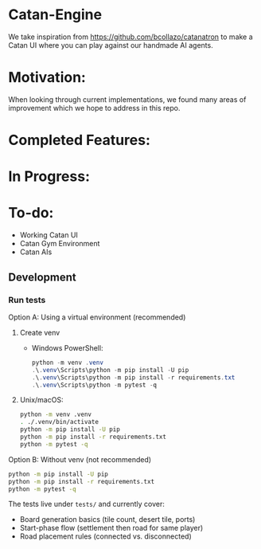 # Catan-Engine

We take inspiration from https://github.com/bcollazo/catanatron to make a Catan UI where you can play against our handmade AI agents. 

# Motivation:

When looking through current implementations, we found many areas of improvement which we hope to address in this repo.

# Completed Features:

# In Progress:

# To-do:
- Working Catan UI
- Catan Gym Environment
- Catan AIs

## Development

### Run tests

Option A: Using a virtual environment (recommended)

1. Create venv
   - Windows PowerShell:
     ```powershell
     python -m venv .venv
     .\.venv\Scripts\python -m pip install -U pip
     .\.venv\Scripts\python -m pip install -r requirements.txt
     .\.venv\Scripts\python -m pytest -q
     ```

2. Unix/macOS:
   ```bash
   python -m venv .venv
   . ./.venv/bin/activate
   python -m pip install -U pip
   python -m pip install -r requirements.txt
   python -m pytest -q
   ```

Option B: Without venv (not recommended)

```bash
python -m pip install -U pip
python -m pip install -r requirements.txt
python -m pytest -q
```

The tests live under `tests/` and currently cover:
- Board generation basics (tile count, desert tile, ports)
- Start-phase flow (settlement then road for same player)
- Road placement rules (connected vs. disconnected)